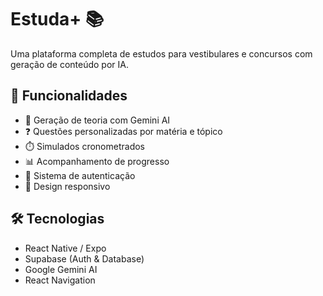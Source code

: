 # Estuda+ 📚

Uma plataforma completa de estudos para vestibulares e concursos com geração de conteúdo por IA.

## 🚀 Funcionalidades

- 📖 Geração de teoria com Gemini AI
- ❓ Questões personalizadas por matéria e tópico
- ⏱️ Simulados cronometrados
- 📊 Acompanhamento de progresso
- 🔐 Sistema de autenticação
- 📱 Design responsivo

## 🛠️ Tecnologias

- React Native / Expo
- Supabase (Auth & Database)
- Google Gemini AI
- React Navigation

